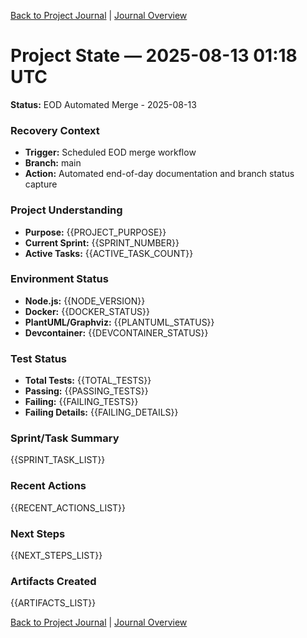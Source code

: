 [Back to Project Journal](../) | [Journal Overview](../../project.journal.overview.md)

# Project State — 2025-08-13 01:18 UTC

**Status:** EOD Automated Merge - 2025-08-13

### Recovery Context
- **Trigger:** Scheduled EOD merge workflow
- **Branch:** main
- **Action:** Automated end-of-day documentation and branch status capture

### Project Understanding
- **Purpose:** {{PROJECT_PURPOSE}}
- **Current Sprint:** {{SPRINT_NUMBER}}
- **Active Tasks:** {{ACTIVE_TASK_COUNT}}

### Environment Status
- **Node.js:** {{NODE_VERSION}}
- **Docker:** {{DOCKER_STATUS}}
- **PlantUML/Graphviz:** {{PLANTUML_STATUS}}
- **Devcontainer:** {{DEVCONTAINER_STATUS}}

### Test Status
- **Total Tests:** {{TOTAL_TESTS}}
- **Passing:** {{PASSING_TESTS}}
- **Failing:** {{FAILING_TESTS}}
- **Failing Details:** {{FAILING_DETAILS}}

### Sprint/Task Summary
{{SPRINT_TASK_LIST}}

### Recent Actions
{{RECENT_ACTIONS_LIST}}

### Next Steps
{{NEXT_STEPS_LIST}}

### Artifacts Created
{{ARTIFACTS_LIST}}

[Back to Project Journal](../) | [Journal Overview](../../project.journal.overview.md)